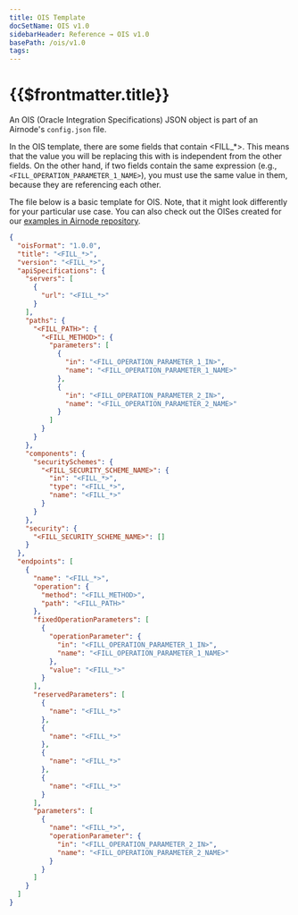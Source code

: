 ```yaml
---
title: OIS Template
docSetName: OIS v1.0
sidebarHeader: Reference → OIS v1.0
basePath: /ois/v1.0
tags:
---
```


# {{$frontmatter.title}}

An OIS (Oracle Integration Specifications) JSON object is part of an Airnode's
`config.json` file.

In the OIS template, there are some fields that contain <FILL\_\*>. This means
that the value you will be replacing this with is independent from the other
fields. On the other hand, if two fields contain the same expression (e.g.,
`<FILL_OPERATION_PARAMETER_1_NAME>`), you must use the same value in them, because
they are referencing each other.

The file below is a basic template for OIS. Note, that it might look differently
for your particular use case. You can also check out the OISes created for our
[examples in Airnode repository](https://github.com/api3dao/airnode/tree/v0.7/packages/airnode-examples/integrations).

```json
{
  "oisFormat": "1.0.0",
  "title": "<FILL_*>",
  "version": "<FILL_*>",
  "apiSpecifications": {
    "servers": [
      {
        "url": "<FILL_*>"
      }
    ],
    "paths": {
      "<FILL_PATH>": {
        "<FILL_METHOD>": {
          "parameters": [
            {
              "in": "<FILL_OPERATION_PARAMETER_1_IN>",
              "name": "<FILL_OPERATION_PARAMETER_1_NAME>"
            },
            {
              "in": "<FILL_OPERATION_PARAMETER_2_IN>",
              "name": "<FILL_OPERATION_PARAMETER_2_NAME>"
            }
          ]
        }
      }
    },
    "components": {
      "securitySchemes": {
        "<FILL_SECURITY_SCHEME_NAME>": {
          "in": "<FILL_*>",
          "type": "<FILL_*>",
          "name": "<FILL_*>"
        }
      }
    },
    "security": {
      "<FILL_SECURITY_SCHEME_NAME>": []
    }
  },
  "endpoints": [
    {
      "name": "<FILL_*>",
      "operation": {
        "method": "<FILL_METHOD>",
        "path": "<FILL_PATH>"
      },
      "fixedOperationParameters": [
        {
          "operationParameter": {
            "in": "<FILL_OPERATION_PARAMETER_1_IN>",
            "name": "<FILL_OPERATION_PARAMETER_1_NAME>"
          },
          "value": "<FILL_*>"
        }
      ],
      "reservedParameters": [
        {
          "name": "<FILL_*>"
        },
        {
          "name": "<FILL_*>"
        },
        {
          "name": "<FILL_*>"
        },
        {
          "name": "<FILL_*>"
        }
      ],
      "parameters": [
        {
          "name": "<FILL_*>",
          "operationParameter": {
            "in": "<FILL_OPERATION_PARAMETER_2_IN>",
            "name": "<FILL_OPERATION_PARAMETER_2_NAME>"
          }
        }
      ]
    }
  ]
}
```
